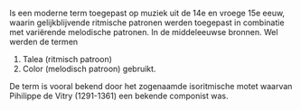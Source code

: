 Is een moderne term toegepast op muziek uit de 14e en vroege 15e eeuw, waarin gelijkblijvende ritmische patronen werden toegepast in combinatie met variërende melodische patronen.
In de middeleeuwse bronnen. Wel werden de termen
1. Talea (ritmisch patroon)
2. Color (melodisch patroon)
gebruikt.

De term is vooral bekend door het zogenaamde isoritmische motet waarvan Pihilippe de Vitry (1291-1361) een bekende componist was. 